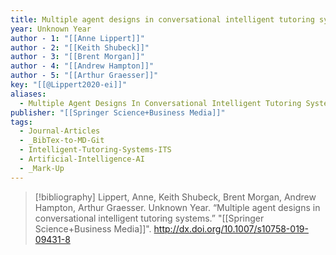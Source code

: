 ```yaml
---
title: Multiple agent designs in conversational intelligent tutoring systems
year: Unknown Year
author - 1: "[[Anne Lippert]]"
author - 2: "[[Keith Shubeck]]"
author - 3: "[[Brent Morgan]]"
author - 4: "[[Andrew Hampton]]"
author - 5: "[[Arthur Graesser]]"
key: "[[@Lippert2020-ei]]"
aliases:
  - Multiple Agent Designs In Conversational Intelligent Tutoring Systems
publisher: "[[Springer Science+Business Media]]"
tags:
  - Journal-Articles
  - _BibTex-to-MD-Git
  - Intelligent-Tutoring-Systems-ITS
  - Artificial-Intelligence-AI
  - _Mark-Up
---
```


> [!bibliography]
> Lippert, Anne, Keith Shubeck, Brent Morgan, Andrew Hampton, Arthur Graesser. Unknown Year. “Multiple agent designs in conversational intelligent tutoring systems.” "[[Springer Science+Business Media]]". http://dx.doi.org/10.1007/s10758-019-09431-8